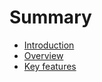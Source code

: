 # Summary

* [Introduction](README.md)
* [Overview](overview.md)
* [Key features](key-features.md)

